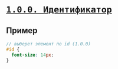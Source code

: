 # [`1.0.0. Идентификатор`](../index.md)

## Пример

```scss
// выберет элемент по id (1.0.0)
#id {
  font-size: 14px;
}
```

